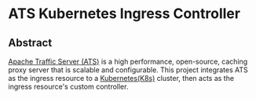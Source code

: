 <!--
    Licensed to the Apache Software Foundation (ASF) under one
    or more contributor license agreements.  See the NOTICE file
    distributed with this work for additional information
    regarding copyright ownership.  The ASF licenses this file
    to you under the Apache License, Version 2.0 (the
    "License"); you may not use this file except in compliance
    with the License.  You may obtain a copy of the License at

      http://www.apache.org/licenses/LICENSE-2.0

    Unless required by applicable law or agreed to in writing,
    software distributed under the License is distributed on an
    "AS IS" BASIS, WITHOUT WARRANTIES OR CONDITIONS OF ANY
    KIND, either express or implied.  See the License for the
    specific language governing permissions and limitations
    under the License.
-->

ATS Kubernetes Ingress Controller
=================================

## Abstract
[Apache Traffic Server (ATS)](https://trafficserver.apache.org/) is a high performance, open-source, caching proxy server that is scalable and configurable. This project integrates ATS as the ingress resource to a [Kubernetes(K8s)](https://kubernetes.io/) cluster, then acts as the ingress resource's custom controller. 
